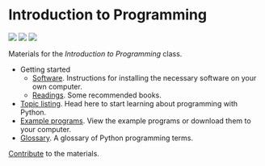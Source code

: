 # Introduction to Programming

[![](https://mybinder.org/badge_logo.svg)](https://mybinder.org/v2/gh/luketudge/introduction-to-programming/master?filepath=topics)
[![](https://img.shields.io/lgtm/alerts/g/luketudge/introduction-to-programming.svg?logo=lgtm&logoWidth=18)](https://lgtm.com/projects/g/luketudge/introduction-to-programming/alerts/)
[![](https://img.shields.io/lgtm/grade/python/g/luketudge/introduction-to-programming.svg?logo=lgtm&logoWidth=18)](https://lgtm.com/projects/g/luketudge/introduction-to-programming/context:python)

Materials for the *Introduction to Programming* class.

* Getting started
  - [Software](software). Instructions for installing the necessary software on your own computer.
  - [Readings](readings). Some recommended books.
* [Topic listing](topics). Head here to start learning about programming with Python.
* [Example programs](topics/examples). View the example programs or download them to your computer.
* [Glossary](topics/extras/glossary.md). A glossary of Python programming terms.

[Contribute](contributing.md) to the materials.
